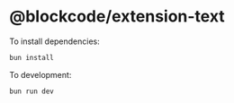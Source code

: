 # @blockcode/extension-text

To install dependencies:

```bash
bun install
```

To development:

```bash
bun run dev
```
